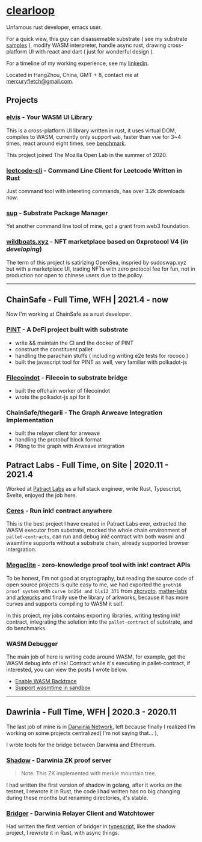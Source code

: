 # [clearloop](https://github.com/clearloop)

Unfamous rust developer, emacs user.

For a quick view, this guy can disassemable substrate ( see my substrate [samples](https://clearloop.github.io/clearloop/) ), modify WASM interpreter, handle async rust, drawing cross-platform UI with react and dart ( just for wonderful design ).

For a timeline of my working experience, see my [linkedin](https://www.linkedin.com/in/mercury-fletcher-2277191a3/).

Located in HangZhou, China, GMT + 8, contact me at mercuryfletch@gmail.com.



## Projects

### [elvis](https://github.com/clearloop/elvis)  - Your WASM UI Library

This is a cross-platform UI library written in rust, it uses virtual DOM, compiles to WASM, currently only support `web`, faster than vue for 3~4 times, react around eight times, see [benchmark](https://elvisjs.github.io/book/benchmark.html).

This project joined The Mozilla Open Lab in the summer of 2020.



### [leetcode-cli](https://github.com/clearloop/leetcode-cli) - Command Line Client for Leetcode Written in Rust

Just command tool with intereting commands, has over 3.2k downloads now.



### [sup](https://github.com/clearloop/sup) - Substrate Package Manager

Yet another command line tool of mine, got a grant from web3 foundation.



### [wildboats.xyz](https://wildboats.xyz) - NFT marketplace based on 0xprotocol V4 (_in developing_)

The term of this project is satirizing OpenSea, inspried by sudoswap.xyz but with a marketplace UI, trading NFTs with zero protocol fee for fun, not in production nor open to chinese users due to the policy.



---



## ChainSafe - Full Time, WFH | 2021.4 - now

Now I'm working at ChainSafe as a rust developer.

### [PINT](https://github.com/chainSafe/pint) - A DeFi project built with substrate

- write && maintain the CI and the docker of PINT
- construct the constituent pallet
- handling the parachain stuffs ( including writing e2e tests for rococo )
- built the javascript tool for PINT as well, very familiar with polkadot-js



### [Filecoindot](https://github.com/chainsafe/filecoindot) - Filecoin to substrate bridge

- built the offchain worker of filecoindot
- wrote the polkadot-js api for it



### ChainSafe/thegarii - The Graph Arweave Integration Implementation

- built the relayer client for arweave
- handling the protobuf block format
- PRing to the graph with Arweave integration



## Patract Labs - Full Time, on Site | 2020.11 - 2021.4

Worked at [Patract Labs](https://github.com/patractlabs) as a full stack engineer, write Rust, Typescript, Svelte, enjoyed the job here.

### [Ceres](https://github.com/patractlabs/ceres) - Run ink! contract anywhere

This is the best project I have created in Patract Labs ever, extracted the WASM executor from substrate, mocked the whole chain environment of `pallet-contracts`, can run and debug ink! contract with both wasmi and wasmtime supports without a substrate chain, already supported browser intergration.



### [Megaclite](https://github.com/patractlabs/megaclite) -  zero-knowledge proof tool with ink! contract APIs

To be honest, I'm not good at cryptography, but reading the source code of open source projects is quite easy to me, we had exported the `groth16 proof system` with `curve bn254 and bls12_371` from [zkcrypto](https://github.com/zkcrypto), [matter-labs](https://github.com/matter-labs) and [arkworks](https://github.com/arkworks-rs/utils) and finally use the library of arkworks, because it has more curves and supports compiling to WASM it self.

In this project, my jobs contains exporting libraries, writing testing ink! contract, integrating the solution into the `pallet-contract` of substrate, and do benchmarks.



### WASM Debugger

The main job of here is writing code around WASM, for example, get the WASM debug info of ink! Contract while it's executing in pallet-contract, if interested, you can view the posts I wrote below.

* [Enable WASM Backtrace](https://patractlabs.github.io/blog/enable-wasm-backtrace.html)
* [Support wasmtime in sandbox](https://patractlabs.github.io/blog/support-wasmtime-in-sandbox.html)



---



## Dawrinia - Full Time, WFH | 2020.3 - 2020.11

The last job of mine is in [Darwinia Network](https://github.com/darwinia-network), left because finally I realized I'm working on some projects centralized( I'm not saying that... ), 

I wrote tools for the bridge between Darwinia and Ethereum.



### [Shadow](https://github.com/darwinia-network/shadow) - Darwinia ZK proof server

>  Note: This ZK implemented with merkle mountain tree.

I had written the first version of shadow in golang, after it works on the testnet, I rewrote it in Rust, the code I had written has no big changing during these months but renaming directories, it's stable.



### [Bridger](https://github.com/darwinia-network/bridger) - Darwinia Relayer Client and Watchtower 

Had written the first version of bridger in [typescript](https://github.com/darwinia-network/dj), like the shadow project, I rewrote it in Rust, with async things.





